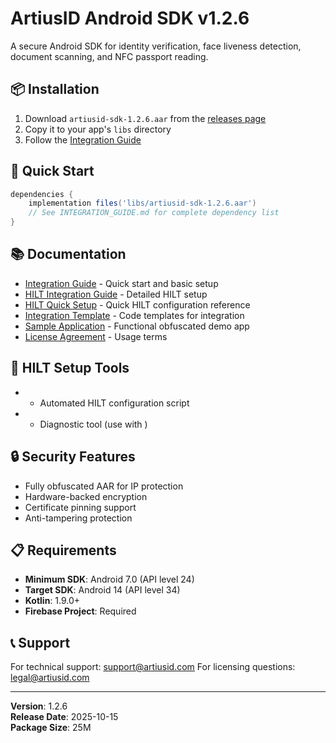 # ArtiusID Android SDK v1.2.6

A secure Android SDK for identity verification, face liveness detection, document scanning, and NFC passport reading.

## 📦 Installation

1. Download `artiusid-sdk-1.2.6.aar` from the [releases page](https://github.com/artius-iD/artiusid_sdk_android/releases)
2. Copy it to your app's `libs` directory
3. Follow the [Integration Guide](INTEGRATION_GUIDE.md)

## 🚀 Quick Start

```gradle
dependencies {
    implementation files('libs/artiusid-sdk-1.2.6.aar')
    // See INTEGRATION_GUIDE.md for complete dependency list
}
```

## 📚 Documentation

- [Integration Guide](INTEGRATION_GUIDE.md) - Quick start and basic setup
- [HILT Integration Guide](HILT_INTEGRATION_GUIDE.md) - Detailed HILT setup
- [HILT Quick Setup](README_HILT_SETUP.md) - Quick HILT configuration reference
- [Integration Template](integration-template/) - Code templates for integration
- [Sample Application](sample-app/README.md) - Functional obfuscated demo app
- [License Agreement](LICENSE.txt) - Usage terms

## 🔧 HILT Setup Tools

-  - Automated HILT configuration script
-  - Diagnostic tool (use with )

## 🔒 Security Features

- Fully obfuscated AAR for IP protection
- Hardware-backed encryption
- Certificate pinning support
- Anti-tampering protection

## 📋 Requirements

- **Minimum SDK**: Android 7.0 (API level 24)
- **Target SDK**: Android 14 (API level 34)
- **Kotlin**: 1.9.0+
- **Firebase Project**: Required

## 📞 Support

For technical support: support@artiusid.com
For licensing questions: legal@artiusid.com

---
**Version**: 1.2.6  
**Release Date**: 2025-10-15  
**Package Size**:  25M
